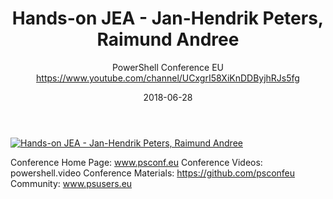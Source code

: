 ﻿---
title: Hands-on JEA - Jan-Hendrik Peters, Raimund Andree
date: 2018-06-28
tags: PowerShellConf, Europe, English, Conference, PowerShellConfEU
author: PowerShell Conference EU https://www.youtube.com/channel/UCxgrI58XiKnDDByjhRJs5fg
---

[![Hands-on JEA - Jan-Hendrik Peters, Raimund Andree](https://i4.ytimg.com/vi/K1c3BY7bw4c/hqdefault.jpg "Hands-on JEA - Jan-Hendrik Peters, Raimund Andree")](https://www.youtube.com/watch?v=K1c3BY7bw4c)

Conference Home Page: www.psconf.eu
Conference Videos: powershell.video
Conference Materials: https://github.com/psconfeu
Community: www.psusers.eu
